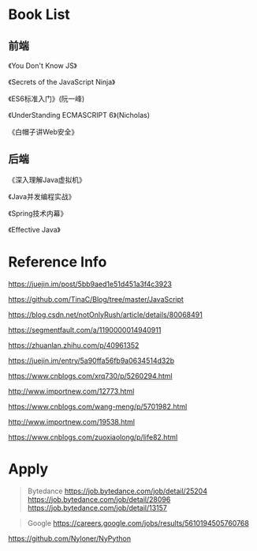 # Book List

## 前端

《You Don't Know JS》

《Secrets of the JavaScript Ninja》

《ES6标准入门》(阮一峰)

《UnderStanding ECMASCRIPT 6》(Nicholas)

《白帽子讲Web安全》 

## 后端

《深入理解Java虚拟机》

《Java并发编程实战》

《Spring技术内幕》

《Effective Java》


# Reference Info

https://juejin.im/post/5bb9aed1e51d451a3f4c3923

https://github.com/TinaC/Blog/tree/master/JavaScript 

https://blog.csdn.net/notOnlyRush/article/details/80068491

https://segmentfault.com/a/1190000014940911

https://zhuanlan.zhihu.com/p/40961352

https://juejin.im/entry/5a90ffa56fb9a0634514d32b

https://www.cnblogs.com/xrq730/p/5260294.html

http://www.importnew.com/12773.html

https://www.cnblogs.com/wang-meng/p/5701982.html

http://www.importnew.com/19538.html

https://www.cnblogs.com/zuoxiaolong/p/life82.html

# Apply

> Bytedance
> https://job.bytedance.com/job/detail/25204
> https://job.bytedance.com/job/detail/28096
> https://job.bytedance.com/job/detail/13157


> Google
> https://careers.google.com/jobs/results/5610194505760768
> 

https://github.com/Nyloner/NyPython